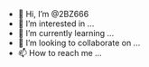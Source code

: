 - 👋 Hi, I’m @2BZ666
- 👀 I’m interested in ...
- 🌱 I’m currently learning
 ...
- 💞️ I’m looking to collaborate on ...
- 📫 How to reach me ...

<!---
2BZ666/2BZ666 is a ✨ special ✨ repository because its `README.md` (this file) appears on your GitHub profile.
You can click the Preview link to take a look at your changes.
--->
